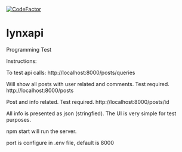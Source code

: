 [![CodeFactor](https://www.codefactor.io/repository/github/malkaviano/lynxapi/badge)](https://www.codefactor.io/repository/github/malkaviano/lynxapi)

# lynxapi
Programming Test

Instructions:

To test api calls:
http://localhost:8000/posts/queries

Will show all posts with user related and comments. Test required.
http://localhost:8000/posts

Post and info related. Test required.
http://localhost:8000/posts/id

All info is presented as json (stringfied). The UI is very simple for test purposes.

npm start will run the server.

port is configure in .env file, default is 8000
